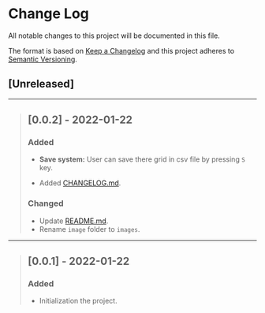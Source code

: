 # Change Log

All notable changes to this project will be documented in this file.

The format is based on [Keep a Changelog](http://keepachangelog.com/)
and this project adheres to [Semantic Versioning](http://semver.org/).

## [Unreleased]

---

> ## [0.0.2] - 2022-01-22
>
> ### Added
>
> - **Save system:** User can save there grid in csv file by pressing `S` key.
>
> - Added [CHANGELOG.md](https://github.com/KarthikUdyawar/>Conway-s-Game-of-Life/blob/main/CHANGELOG.md).
>
> ### Changed
>
> - Update [README.md](https://github.com/KarthikUdyawar/>Conway-s-Game-of-Life/blob/main/README.md).
> - Rename `image` folder to `images`.

---

> ## [0.0.1] - 2022-01-22
>
> ### Added
>
> - Initialization the project.
